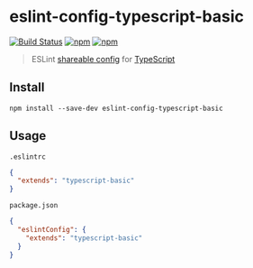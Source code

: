 # eslint-config-typescript-basic

[![Build Status](https://travis-ci.com/jakxz/eslint-config-typescript-basic.svg?branch=master)](https://travis-ci.com/jakxz/eslint-config-typescript-basic)
[![npm](https://img.shields.io/npm/v/eslint-config-typescript-basic.svg)](https://www.npmjs.com/package/eslint-config-typescript-basic)
[![npm](https://img.shields.io/npm/dm/eslint-config-typescript-basic.svg)](https://www.npmjs.com/package/eslint-config-typescript-basic)

> ESLint [shareable config](http://eslint.org/docs/developer-guide/shareable-configs.html) for [TypeScript](http://www.typescriptlang.org/)

## Install

```
npm install --save-dev eslint-config-typescript-basic
```

## Usage

`.eslintrc`

```json
{
  "extends": "typescript-basic"
}
```

`package.json`

```json
{
  "eslintConfig": {
    "extends": "typescript-basic"
  }
}
```
